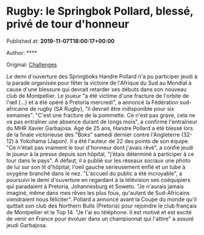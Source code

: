 
# Rugby: le Springbok Pollard, blessé, privé de tour d'honneur

Published at: **2019-11-07T18:00:17+00:00**

Author: ****

Original: [Challenges](https://www.challenges.fr/sport/rugby-le-springbok-pollard-blesse-prive-de-tour-d-honneur_683716)

Le demi d'ouverture des Springboks Handre Pollard n'a pu participer jeudi à la parade organisée pour fêter la victoire de l'Afrique du Sud au Mondial à cause d'une blessure qui devrait retarder ses débuts dans son nouveau club de Montpellier.
Le joueur "a été victime d'une fracture de l'orbite de l'œil (...) et a été opéré à Pretoria mercredi", a annoncé la Fédération sud-africaine de rugby (SA Rugby), "il devrait être indisponible pour six semaines".
"C'est une fracture de la pommette. Ce n'est pas grave, cela ne va pas entraîner une absence durant de longs mois", a confirmé l'entraîneur du MHR Xavier Garbajosa.
Agé de 25 ans, Handre Pollard a été blessé lors de la finale victorieuse des "Boks" samedi dernier contre l'Angleterre (32-12) à Yokohama (Japon). Il a été l'auteur de 22 des points de son équipe.
"Ce n'était pas vraiment le tour d'honneur dont j'avais rêvé", a confié jeudi le joueur à la presse depuis son hôpital, "j'étais déterminé à participer à ce tour dans le pays".
A défaut, il a publié sur les réseaux sociaux une photo de lui sur son lit d'hôpital, l'oeil gauche sérieusement enflé et un tube à oxygène branché dans le nez.
"L'accueil du public a été incroyable", a poursuivi le demi d'ouverture en regardant à la télévision ses coéquipiers qui paradaient à Pretoria, Johannesburg et Soweto. "Je n'aurais jamais imaginé, même dans mes rêves les plus fous, qu'autant de Sud-Africains viendraient nous féliciter".
Pollard a annoncé avant la Coupe du monde qu'il quittait son club des Northern Bulls (Pretoria) pour rejoindre le club français de Montpellier et le Top 14.
"Je l'ai eu téléphone. Il est motivé et est excité de venir en France pour évoluer dans un championnat qui l'attire" a assuré jeudi Garbajosa.
